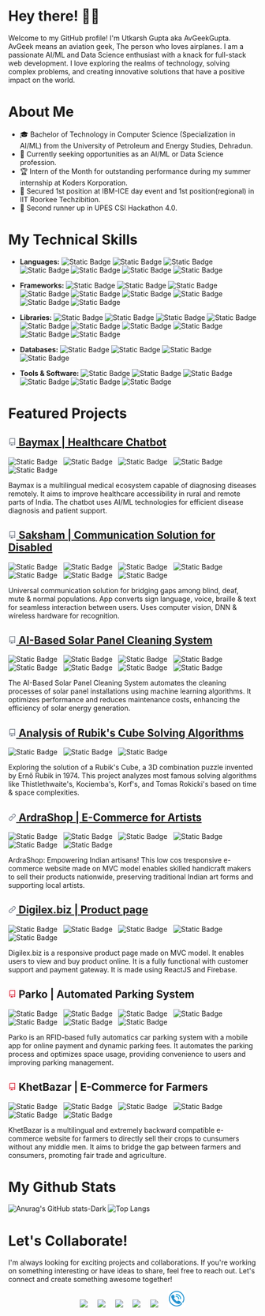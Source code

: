 # Hey there! 👋🏽

Welcome to my GitHub profile! I'm Utkarsh Gupta aka AvGeekGupta. AvGeek means an aviation geek, The person who loves airplanes. I am a passionate AI/ML and Data Science enthusiast with a knack for full-stack web development. I love exploring the realms of technology, solving complex problems, and creating innovative solutions that have a positive impact on the world.

# About Me

- 🎓 Bachelor of Technology in Computer Science (Specialization in AI/ML) from the University of Petroleum and Energy Studies, Dehradun.
- 💼 Currently seeking opportunities as an AI/ML or Data Science profession.
- 🏆 Intern of the Month for outstanding performance during my summer internship at Koders Korporation.
- 🥇 Secured 1st position at IBM-ICE day event and 1st position(regional) in IIT Roorkee Techzibition.
- 🥉 Second runner up in UPES CSI Hackathon 4.0.

# My Technical Skills

-  **Languages:**
  ![Static Badge](https://img.shields.io/badge/C-3B71CA?logo=C&logoColor=FBFBFB)
  ![Static Badge](https://img.shields.io/badge/C%2B%2B-3B71CA?logo=C%2B%2B&logoColor=FBFBFB)
  ![Static Badge](https://img.shields.io/badge/Python-3B71CA?logo=python&logoColor=FBFBFB)
  ![Static Badge](https://img.shields.io/badge/HTML-3B71CA?logoColor=FBFBFB)
  ![Static Badge](https://img.shields.io/badge/CSS%2FSCSS%2FSAAS-3B71CA?logoColor=FBFBFB)
  ![Static Badge](https://img.shields.io/badge/JavaScript-3B71CA?logo=javascript&logoColor=FBFBFB)
  ![Static Badge](https://img.shields.io/badge/Java-3B71CA?logo=Java&logoColor=FBFBFB)

- **Frameworks:**
  ![Static Badge](https://img.shields.io/badge/C%2FC%2B%2B.NET-14A44D?logo=.net&logoColor=FBFBFB)
  ![Static Badge](https://img.shields.io/badge/TensorFlow-14A44D?logo=tensorflow&logoColor=FBFBFB)
  ![Static Badge](https://img.shields.io/badge/PyTorch-14A44D?logo=pytorch&logoColor=FBFBFB)
  ![Static Badge](https://img.shields.io/badge/KiVy-14A44D?logo=kivy&logoColor=FBFBFB)
  ![Static Badge](https://img.shields.io/badge/Django-14A44D?logo=django&logoColor=FBFBFB)
  ![Static Badge](https://img.shields.io/badge/Flask-14A44D?logo=flask&logoColor=FBFBFB)
  ![Static Badge](https://img.shields.io/badge/NodeJS-14A44D?logoColor=FBFBFB)
  ![Static Badge](https://img.shields.io/badge/ReactJS-14A44D?logo=react&logoColor=FBFBFB)
  ![Static Badge](https://img.shields.io/badge/NexttJS-14A44D?logo=nextjs&logoColor=FBFBFB)

- **Libraries:**
  ![Static Badge](https://img.shields.io/badge/NumPy-DC4C64?logo=numpy&logoColor=FBFBFB)
  ![Static Badge](https://img.shields.io/badge/Pandas-DC4C64?logo=pandas&logoColor=FBFBFB)
  ![Static Badge](https://img.shields.io/badge/MatPlotLib-DC4C64?logo=MatPlotLib&logoColor=FBFBFB)
  ![Static Badge](https://img.shields.io/badge/Seaborn-DC4C64?logo=Seaborn&logoColor=FBFBFB)
  ![Static Badge](https://img.shields.io/badge/SKLearn-DC4C64?logo=SKLearn&logoColor=FBFBFB)
  ![Static Badge](https://img.shields.io/badge/SciPy-DC4C64?logo=SciPy&logoColor=FBFBFB)
  ![Static Badge](https://img.shields.io/badge/NLTK-DC4C64?logo=NLTK&logoColor=FBFBFB)
  ![Static Badge](https://img.shields.io/badge/Bootstrap-DC4C64?logo=Bootstrap&logoColor=FBFBFB)
  ![Static Badge](https://img.shields.io/badge/Jquery-DC4C64?logo=Jquery&logoColor=FBFBFB)
  ![Static Badge](https://img.shields.io/badge/React%20Three%20Fiber%2FThreeJS-DC4C64?logo=threejs&logoColor=FBFBFB)

- **Databases:**
  ![Static Badge](https://img.shields.io/badge/MySQL-E4A11B?logo=MySQL&logoColor=FBFBFB)
  ![Static Badge](https://img.shields.io/badge/MongoDB-E4A11B?logo=MongoDB&logoColor=FBFBFB)
  ![Static Badge](https://img.shields.io/badge/Microsoft%20SQL%20Server-E4A11B?logo=Microsoft%20SQL%20Server&logoColor=FBFBFB)
  ![Static Badge](https://img.shields.io/badge/Firebase-E4A11B?logo=Firebase&logoColor=FBFBFB)

- **Tools & Software:**
  ![Static Badge](https://img.shields.io/badge/Visual%20Studio-54B4D3?logo=Visual%20Studio&logoColor=FBFBFB)
  ![Static Badge](https://img.shields.io/badge/PyCharm-54B4D3?logo=PyCharm&logoColor=FBFBFB)
  ![Static Badge](https://img.shields.io/badge/JupyterLab-54B4D3?logo=Jupyter&logoColor=FBFBFB)
  ![Static Badge](https://img.shields.io/badge/Postman-54B4D3?logo=Postman&logoColor=FBFBFB)
  ![Static Badge](https://img.shields.io/badge/VSCode-54B4D3?logo=Visual%20Studio%20Code&logoColor=FBFBFB)
  ![Static Badge](https://img.shields.io/badge/Arduino-54B4D3?logo=Arduino&logoColor=FBFBFB)

# Featured Projects

## [![img](public/assets/repo.png) Baymax | Healthcare Chatbot ](https://github.com/AvGeekGupta/Baymax)

![Static Badge](https://img.shields.io/badge/Python-3B71CA?logo=python&logoColor=FBFBFB) &nbsp;
![Static Badge](https://img.shields.io/badge/TensorFlow-14A44D?logo=tensorflow&logoColor=FBFBFB) &nbsp;
![Static Badge](https://img.shields.io/badge/KiVy-14A44D?logo=kivy&logoColor=FBFBFB) &nbsp;
![Static Badge](https://img.shields.io/badge/NLTK-DC4C64?logo=NLTK&logoColor=FBFBFB) &nbsp;
![Static Badge](https://img.shields.io/badge/MySQL-E4A11B?logo=MySQL&logoColor=FBFBFB) &nbsp;

Baymax is a multilingual medical ecosystem capable of diagnosing diseases remotely. It aims to improve healthcare accessibility in rural and remote parts of India. The chatbot uses AI/ML technologies for efficient disease diagnosis and patient support.

## [![img](public/assets/repo.png) Saksham | Communication Solution for Disabled ](https://github.com/AvGeekGupta/Project-Saksham-POC)

![Static Badge](https://img.shields.io/badge/Python-3B71CA?logo=python&logoColor=FBFBFB) &nbsp;
![Static Badge](https://img.shields.io/badge/JavaScript-3B71CA?logo=javascript&logoColor=FBFBFB) &nbsp;
![Static Badge](https://img.shields.io/badge/TensorFlow-14A44D?logo=tensorflow&logoColor=FBFBFB) &nbsp;
![Static Badge](https://img.shields.io/badge/Flask-14A44D?logo=flask&logoColor=FBFBFB) &nbsp;
![Static Badge](https://img.shields.io/badge/ReactJS-14A44D?logo=react&logoColor=FBFBFB) &nbsp;
![Static Badge](https://img.shields.io/badge/MySQL-E4A11B?logo=MySQL&logoColor=FBFBFB) &nbsp;
![Static Badge](https://img.shields.io/badge/Arduino-54B4D3?logo=Arduino&logoColor=FBFBFB) &nbsp;

Universal communication solution for bridging gaps among blind, deaf, mute & normal populations. App converts sign language, voice, braille & text for seamless interaction between users. Uses computer vision, DNN & wireless hardware for recognition.

## [![img](public/assets/repo.png) AI-Based Solar Panel Cleaning System ](https://github.com/AvGeekGupta/AI-Based-Solar-Panel-Cleaning-System)

![Static Badge](https://img.shields.io/badge/C%2B%2B-3B71CA?logo=C%2B%2B&logoColor=FBFBFB) &nbsp;
![Static Badge](https://img.shields.io/badge/Python-3B71CA?logo=python&logoColor=FBFBFB) &nbsp;
![Static Badge](https://img.shields.io/badge/JavaScript-3B71CA?logo=javascript&logoColor=FBFBFB) &nbsp;
![Static Badge](https://img.shields.io/badge/Flask-14A44D?logo=flask&logoColor=FBFBFB) &nbsp;
![Static Badge](https://img.shields.io/badge/ReactJS-14A44D?logo=react&logoColor=FBFBFB) &nbsp;
![Static Badge](https://img.shields.io/badge/SKLearn-DC4C64?logo=SKLearn&logoColor=FBFBFB) &nbsp;
![Static Badge](https://img.shields.io/badge/Firebase-E4A11B?logo=Firebase&logoColor=FBFBFB) &nbsp;
![Static Badge](https://img.shields.io/badge/Arduino-54B4D3?logo=Arduino&logoColor=FBFBFB) &nbsp;

The AI-Based Solar Panel Cleaning System automates the cleaning processes of solar panel installations using machine learning algorithms. It optimizes performance and reduces maintenance costs, enhancing the efficiency of solar energy generation.

## [![img](public/assets/repo.png) Analysis of Rubik's Cube Solving Algorithms ](https://github.com/AvGeekGupta/AnalysisofRubiksCubeSolvingAlgorithm)

![Static Badge](https://img.shields.io/badge/C-3B71CA?logo=C&logoColor=FBFBFB) &nbsp;
![Static Badge](https://img.shields.io/badge/C%2B%2B-3B71CA?logo=C%2B%2B&logoColor=FBFBFB) &nbsp;
![Static Badge](https://img.shields.io/badge/Visual%20Studio-54B4D3?logo=Visual%20Studio&logoColor=FBFBFB) &nbsp;

Exploring the solution of a Rubik's Cube, a 3D combination puzzle invented by Ernő Rubik in 1974. This project analyzes most famous solving algorithms like Thistlethwaite's, Kociemba's, Korf's, and Tomas Rokicki's based on time & space complexities.

## [![img](public/assets/link.png) ArdraShop | E-Commerce for Artists ](https://ardrashop.com)

![Static Badge](https://img.shields.io/badge/JavaScript-3B71CA?logo=javascript&logoColor=FBFBFB) &nbsp;
![Static Badge](https://img.shields.io/badge/CSS%2FSCSS%2FSAAS-3B71CA?logoColor=FBFBFB) &nbsp;
![Static Badge](https://img.shields.io/badge/ReactJS-14A44D?logo=react&logoColor=FBFBFB) &nbsp;
![Static Badge](https://img.shields.io/badge/NexttJS-14A44D?logo=nextjs&logoColor=FBFBFB) &nbsp;
![Static Badge](https://img.shields.io/badge/Bootstrap-DC4C64?logo=Bootstrap&logoColor=FBFBFB) &nbsp;
![Static Badge](https://img.shields.io/badge/Firebase-E4A11B?logo=Firebase&logoColor=FBFBFB) &nbsp;

ArdraShop: Empowering Indian artisans! This low cos tresponsive e-commerce website made on MVC model enables skilled handicraft makers to sell their products nationwide, preserving traditional Indian art forms and supporting local artists.

## [![img](public/assets/link.png) Digilex.biz | Product page  ](https://digilex.biz)

![Static Badge](https://img.shields.io/badge/JavaScript-3B71CA?logo=javascript&logoColor=FBFBFB) &nbsp;
![Static Badge](https://img.shields.io/badge/CSS%2FSCSS%2FSAAS-3B71CA?logoColor=FBFBFB) &nbsp;
![Static Badge](https://img.shields.io/badge/ReactJS-14A44D?logo=react&logoColor=FBFBFB) &nbsp;
![Static Badge](https://img.shields.io/badge/Bootstrap-DC4C64?logo=Bootstrap&logoColor=FBFBFB) &nbsp;
![Static Badge](https://img.shields.io/badge/Firebase-E4A11B?logo=Firebase&logoColor=FBFBFB) &nbsp;

Digilex.biz is a responsive product page made on MVC model. It enables users to view and buy product online. It is a fully functional with customer support and payment gateway. It is made using ReactJS and Firebase.

## ![img](public/assets/no-repo.png) Parko | Automated Parking System

![Static Badge](https://img.shields.io/badge/C%2B%2B-3B71CA?logo=C%2B%2B&logoColor=FBFBFB) &nbsp;
![Static Badge](https://img.shields.io/badge/HTML-3B71CA?logoColor=FBFBFB) &nbsp;
![Static Badge](https://img.shields.io/badge/CSS%2FSCSS%2FSAAS-3B71CA?logoColor=FBFBFB) &nbsp;
![Static Badge](https://img.shields.io/badge/JavaScript-3B71CA?logo=javascript&logoColor=FBFBFB) &nbsp;
![Static Badge](https://img.shields.io/badge/C%2FC%2B%2B.NET-14A44D?logo=.net&logoColor=FBFBFB) &nbsp;
![Static Badge](https://img.shields.io/badge/MySQL-E4A11B?logo=MySQL&logoColor=FBFBFB) &nbsp;
![Static Badge](https://img.shields.io/badge/Arduino-54B4D3?logo=Arduino&logoColor=FBFBFB) &nbsp;

Parko is an RFID-based fully automatics car parking system with a mobile app for online payment and dynamic parking fees. It automates the parking process and optimizes space usage, providing convenience to users and improving parking management.

## ![img](public/assets/no-repo.png) KhetBazar | E-Commerce for Farmers

![Static Badge](https://img.shields.io/badge/C%2B%2B-3B71CA?logo=C%2B%2B&logoColor=FBFBFB) &nbsp;
![Static Badge](https://img.shields.io/badge/HTML-3B71CA?logoColor=FBFBFB) &nbsp;
![Static Badge](https://img.shields.io/badge/CSS%2FSCSS%2FSAAS-3B71CA?logoColor=FBFBFB) &nbsp;
![Static Badge](https://img.shields.io/badge/JavaScript-3B71CA?logo=javascript&logoColor=FBFBFB) &nbsp;
![Static Badge](https://img.shields.io/badge/C%2FC%2B%2B.NET-14A44D?logo=.net&logoColor=FBFBFB) &nbsp;
![Static Badge](https://img.shields.io/badge/MySQL-E4A11B?logo=MySQL&logoColor=FBFBFB) &nbsp;

KhetBazar is a multilingual and extremely backward compatible e-commerce website for farmers to directly sell their crops to cunsumers without any middle men. It aims to bridge the gap between farmers and consumers, promoting fair trade and agriculture.

# My Github Stats

![Anurag's GitHub stats-Dark](https://github-readme-stats.vercel.app/api?username=avgeekgupta&show_icons=true&line_height=28&rank_icon=github&theme=dark#gh-dark-mode-only)
![Top Langs](https://github-readme-stats.vercel.app/api/top-langs/?username=avgeekgupta&hide=Jupyter%20Notebook,tcl&layout=donut&theme=dark#gh-dark-mode-only)

# Let's Collaborate!

I'm always looking for exciting projects and collaborations. If you're working on something interesting or have ideas to share, feel free to reach out. Let's connect and create something awesome together!


<div align="center">
	<a href="https://twitter.com/avgeekgupta" target="_blank" style="text-decoration: none;">
		<img src="https://abs.twimg.com/responsive-web/client-web/icon-ios.b1fc727a.png" height="35"> &nbsp; &nbsp;
	</a>
	<a href="https://www.linkedin.com/in/avgeekgupta" target="_blank" style="text-decoration: none;">
		<img src="https://static.licdn.com/sc/h/eahiplrwoq61f4uan012ia17i" height="35"> &nbsp; &nbsp;
	</a>
    <a href="https://www.kaggle.com/avgeekgupta" target="_blank" style="text-decoration: none;">
		<img src="https://www.kaggle.com/static/images/favicon.ico" height="35"> &nbsp; &nbsp;
	</a>
    <a href="https://avgeekgupta.me" target="_blank" style="text-decoration: none;">
		<img src="https://cdn-icons-png.flaticon.com/512/5602/5602732.png" height="35"> &nbsp; &nbsp;
	</a>
    <a href="mailto:u8karshgupta@gmail.com" style="text-decoration: none;">
		<img src="https://ssl.gstatic.com/ui/v1/icons/mail/rfr/gmail.ico" height="35"> &nbsp; &nbsp;
	</a>
    <a href="tel:+918938914511" style="text-decoration: none;">
		<img src="public/assets/phone.png" height="35">
	</a>
</div>
